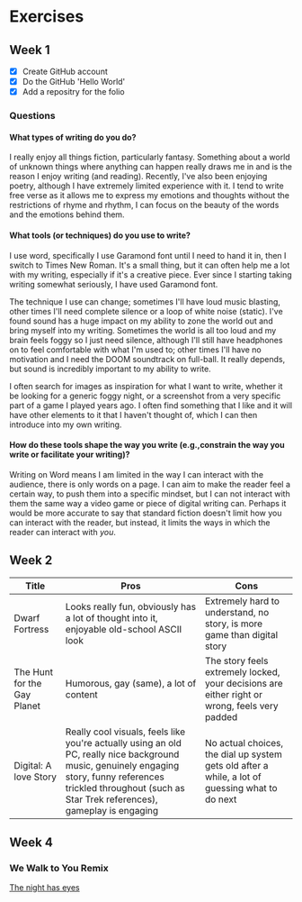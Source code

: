 # Exercises

## Week 1

 - [x] Create GitHub account
 - [x] Do the GitHub 'Hello World'
 - [x] Add a repositry for the folio

### Questions

#### What types of writing do you do?

I really enjoy all things fiction, particularly fantasy. Something about a world of unknown things where anything can happen really draws me in and is the reason I enjoy writing (and reading). Recently, I've also been enjoying poetry, although I have extremely limited experience with it. I tend to write free verse as it allows me to express my emotions and thoughts without the restrictions of rhyme and rhythm, I can focus on the beauty of the words and the emotions behind them.

#### What tools (or techniques) do you use to write?

I use word, specifically I use Garamond font until I need to hand it in, then I switch to Times New Roman. It's a small thing, but it can often help me a lot with my writing, especially if it's a creative piece. Ever since I starting taking writing somewhat seriously, I have used Garamond font. 

The technique I use can change; sometimes I'll have loud music blasting, other times I'll need complete silence or a loop of white noise (static). I've found sound has a huge impact on my ability to zone the world out and bring myself into my writing. Sometimes the world is all too loud and my brain feels foggy so I just need silence, although I'll still have headphones on to feel comfortable with what I'm used to; other times I'll have no motivation and I need the DOOM soundtrack on full-ball. It really depends, but sound is incredibly important to my ability to write.

I often search for images as inspiration for what I want to write, whether it be looking for a generic foggy night, or a screenshot from a very specific part of a game I played years ago. I often find something that I like and it will have other elements to it that I haven't thought of, which I can then introduce into my own writing.

#### How do these tools shape the way you write (e.g.,constrain the way you write or facilitate your writing)?

Writing on Word means I am limited in the way I can interact with the audience, there is only words on a page. I can aim to make the reader feel a certain way, to push them into a specific mindset, but I can not interact with them the same way a video game or piece of digital writing can. Perhaps it would be more accurate to say that 
standard fiction doesn't limit how you can interact with the reader, but instead, it limits the ways in which the reader can interact with *you*. 


## Week 2


|Title|Pros|Cons|
|-------|-------|------|
|Dwarf Fortress|Looks really fun, obviously has a lot of thought into it, enjoyable old-school ASCII look|Extremely hard to understand, no story, is more game than digital story|
|The Hunt for the Gay Planet|Humorous, gay (same), a lot of content|The story feels extremely locked, your decisions are either right or wrong, feels very padded|
|Digital: A love Story|Really cool visuals, feels like you're actually using an old PC, really nice background music, genuinely engaging story, funny references trickled throughout (such as Star Trek references), gameplay is engaging|No actual choices, the dial up system gets old after a while, a lot of guessing what to do next|




##

## Week 4

### We Walk to You Remix


[The night has eyes](https://dot-ivy-vision.glitch.me)

